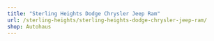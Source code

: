 ```yaml
---
title: "Sterling Heights Dodge Chrysler Jeep Ram"
url: /sterling-heights/sterling-heights-dodge-chrysler-jeep-ram/
shop: Autohaus
---
```

